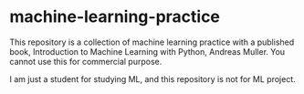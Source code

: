 # machine-learning-practice

This repository is a collection of machine learning practice with a published book, Introduction to Machine Learning with Python, Andreas Muller.
You cannot use this for commercial purpose.

I am just a student for studying ML, and this repository is not for ML project.
